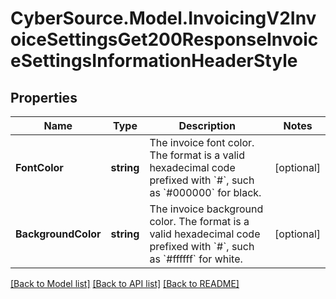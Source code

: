 # CyberSource.Model.InvoicingV2InvoiceSettingsGet200ResponseInvoiceSettingsInformationHeaderStyle
## Properties

Name | Type | Description | Notes
------------ | ------------- | ------------- | -------------
**FontColor** | **string** | The invoice font color. The format is a valid hexadecimal code prefixed with &#x60;#&#x60;, such as &#x60;#000000&#x60; for black. | [optional] 
**BackgroundColor** | **string** | The invoice background color. The format is a valid hexadecimal code prefixed with &#x60;#&#x60;, such as &#x60;#ffffff&#x60; for white. | [optional] 

[[Back to Model list]](../README.md#documentation-for-models) [[Back to API list]](../README.md#documentation-for-api-endpoints) [[Back to README]](../README.md)

